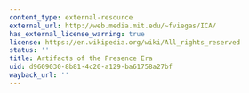 ```yaml
---
content_type: external-resource
external_url: http://web.media.mit.edu/~fviegas/ICA/
has_external_license_warning: true
license: https://en.wikipedia.org/wiki/All_rights_reserved
status: ''
title: Artifacts of the Presence Era
uid: d9609030-8b81-4c20-a129-ba61758a27bf
wayback_url: ''
---
```

